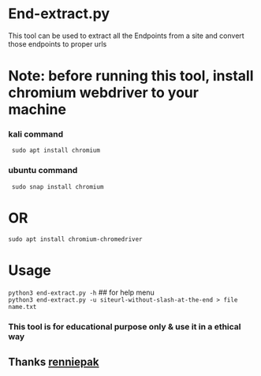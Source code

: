 # End-extract.py
This tool can be used to extract all the Endpoints from a site and convert those endpoints to proper urls

# Note: before running this tool, install chromium webdriver to your machine
### kali command
``` sudo apt install chromium```

### ubuntu command
``` sudo snap install chromium```

# OR 
```sudo apt install chromium-chromedriver```

# Usage 
```python3 end-extract.py -h``` ## for help menu<br/>
```python3 end-extract.py -u siteurl-without-slash-at-the-end > file name.txt```


### This tool is for educational purpose only & use it in a ethical way

## Thanks [renniepak](https://github.com/renniepak)
